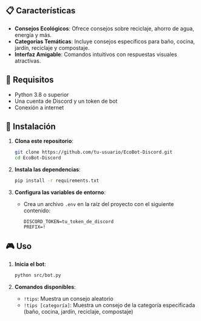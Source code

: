 ## 📋 Características

- **Consejos Ecológicos**: Ofrece consejos sobre reciclaje, ahorro de agua, energía y más.
- **Categorías Temáticas**: Incluye consejos específicos para baño, cocina, jardín, reciclaje y compostaje.
- **Interfaz Amigable**: Comandos intuitivos con respuestas visuales atractivas.

## 🔧 Requisitos

- Python 3.8 o superior
- Una cuenta de Discord y un token de bot
- Conexión a internet

## 🚀 Instalación

1. **Clona este repositorio**:
   ```bash
   git clone https://github.com/tu-usuario/EcoBot-Discord.git
   cd EcoBot-Discord
   ```

2. **Instala las dependencias**:
   ```bash
   pip install -r requirements.txt
   ```

3. **Configura las variables de entorno**:
   - Crea un archivo `.env` en la raíz del proyecto con el siguiente contenido:
     ```
     DISCORD_TOKEN=tu_token_de_discord
     PREFIX=!
     ```

## 🎮 Uso

1. **Inicia el bot**:
   ```bash
   python src/bot.py
   ```

2. **Comandos disponibles**:
   - `!tips`: Muestra un consejo aleatorio
   - `!tips [categoría]`: Muestra un consejo de la categoría especificada (baño, cocina, jardín, reciclaje, compostaje)

